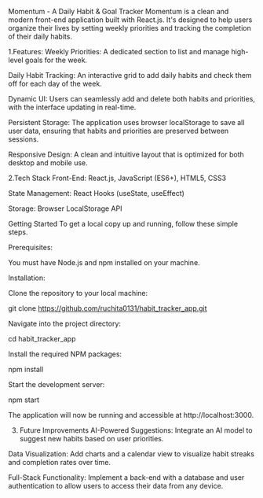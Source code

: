 Momentum - A Daily Habit & Goal Tracker
Momentum is a clean and modern front-end application built with React.js. It's designed to help users organize their lives by setting weekly priorities and tracking the completion of their daily habits.

1.Features:
Weekly Priorities: A dedicated section to list and manage high-level goals for the week.

Daily Habit Tracking: An interactive grid to add daily habits and check them off for each day of the week.

Dynamic UI: Users can seamlessly add and delete both habits and priorities, with the interface updating in real-time.

Persistent Storage: The application uses browser localStorage to save all user data, ensuring that habits and priorities are preserved between sessions.

Responsive Design: A clean and intuitive layout that is optimized for both desktop and mobile use.

2.Tech Stack
Front-End: React.js, JavaScript (ES6+), HTML5, CSS3

State Management: React Hooks (useState, useEffect)

Storage: Browser LocalStorage API

Getting Started
To get a local copy up and running, follow these simple steps.

Prerequisites:

You must have Node.js and npm installed on your machine.

Installation:

Clone the repository to your local machine:

git clone https://github.com/ruchita0131/habit_tracker_app.git

Navigate into the project directory:

cd habit_tracker_app

Install the required NPM packages:

npm install

Start the development server:

npm start

The application will now be running and accessible at http://localhost:3000.

3. Future Improvements
AI-Powered Suggestions: Integrate an AI model to suggest new habits based on user priorities.

Data Visualization: Add charts and a calendar view to visualize habit streaks and completion rates over time.

Full-Stack Functionality: Implement a back-end with a database and user authentication to allow users to access their data from any device.
